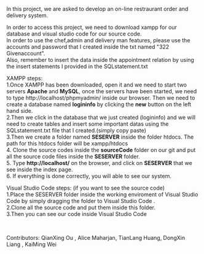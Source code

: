 In this project, we are asked to develop an on-line restraurant order and delivery system.


In order to access this project, we need to download xampp for our database and visual studio code for our source code.
<br>
In order to use the chef,admin and delivery man features, please use the accounts and password that I created inside the txt named "322 Givenaccount".
<br>
Also, remember to insert the data inside the appointment relation by using the insert statements I provided in the SQLstatement.txt

XAMPP steps:<br>1.Once XAMPP has been downloaded, open it and we need to start two servers <b>Apache</b> and <b>MySQL</b>, once the servers have been started, we need to type http://localhost/phpmyadmin/ inside our browser. Then we need to create a database named <b>logininfo</b> by clicking the <b>new</b> button on the left hand side.
<br>2.Then we click in the database that we just created (logininfo) and we will need to create tables and insert some important datas using the SQLstatement.txt file that I created.(simply copy paste)
<br>3.Then we create a folder named <b>SESERVER</b> inside the folder htdocs. The path for this htdocs folder will be xampp/htdocs
<br>4. Clone the source codes inside the <b>sourceCode</b> folder on our git and put all the source code files inside the <b>SESERVER</b> folder.
<br>5. Type <b>http://localhost/</b> on the browser, and click on <b>SESERVER</b> that we see inside the index page.
<br>6. If everything is done correctly, you will able to see our system.



Visual Studio Code steps: (if you want to see the source code)
<br>
1.Place the SESERVER folder inside the working enviroment of Visual Studio Code by simply dragging the folder to Visual Studio Code .
<br>
2.Clone all the source code and put them inside this folder.
<br>
3.Then you can see our code inside Visual Studio Code

<br>

Contributors: QianXing Ou ,  Alice Maharjan, TianLang Huang, DongXin Liang ,  KaiMing Wei



